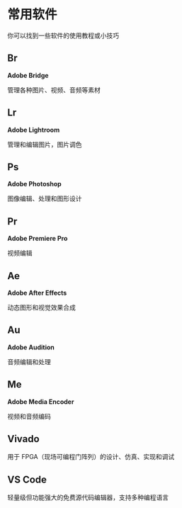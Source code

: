 # 常用软件

你可以找到一些软件的使用教程或小技巧

## Br

**Adobe Bridge** 

管理各种图片、视频、音频等素材

## Lr

**Adobe Lightroom**

管理和编辑图片，图片调色

## Ps

**Adobe Photoshop**

图像编辑、处理和图形设计

## Pr

**Adobe Premiere Pro**

视频编辑

## Ae

**Adobe After Effects**

动态图形和视觉效果合成

## Au

**Adobe Audition**

音频编辑和处理

## Me

**Adobe Media Encoder**

视频和音频编码

## Vivado

用于 FPGA（现场可编程门阵列）的设计、仿真、实现和调试

## VS Code

轻量级但功能强大的免费源代码编辑器，支持多种编程语言